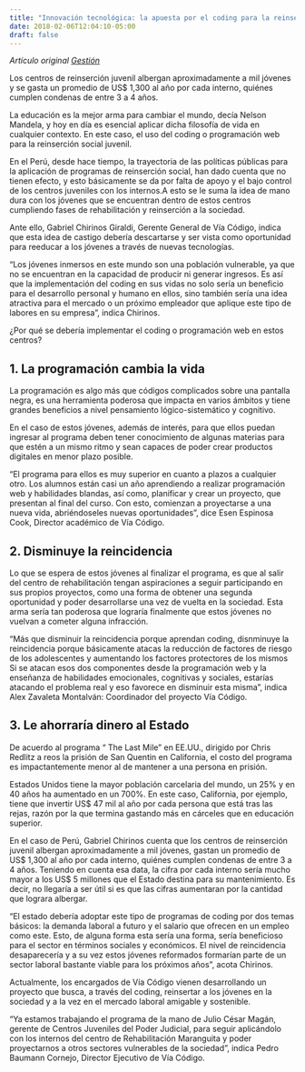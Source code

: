 ```yaml
---
title: "Innovación tecnológica: la apuesta por el coding para la reinserción social juvenil"
date: 2018-02-06T12:04:10-05:00
draft: false
---
```


_Artículo original [Gestión](https://gestion.pe/economia/innovacion-tecnologica-apuesta-coding-reinsercion-social-juvenil-226617)_

Los centros de reinserción juvenil albergan aproximadamente a mil jóvenes y se gasta un promedio de US$ 1,300 al año por cada interno, quiénes cumplen condenas de entre 3 a 4 años.

La educación es la mejor arma para cambiar el mundo, decía Nelson Mandela, y hoy en día es esencial aplicar dicha filosofía de vida en cualquier contexto. En este caso, el uso del coding o programación web para la reinserción social juvenil.

En el Perú, desde hace tiempo, la trayectoria de las políticas públicas para la aplicación de programas de reinserción social, han dado cuenta que no tienen efecto, y esto básicamente se da por falta de apoyo y el bajo control de los centros juveniles con los internos.A esto se le suma la idea de mano dura con los jóvenes que se encuentran dentro de estos centros cumpliendo fases de rehabilitación y reinserción a la sociedad.

Ante ello, Gabriel Chirinos Giraldi, Gerente General de Vía Código, indica que esta idea de castigo debería descartarse y ser vista como oportunidad para reeducar a los jóvenes a través de nuevas tecnologías.

“Los jóvenes inmersos en este mundo son una población vulnerable, ya que no se encuentran en la capacidad de producir ni generar ingresos. Es así que la implementación del coding en sus vidas no solo sería un beneficio para el desarrollo personal y humano en ellos, sino también sería una idea atractiva para el mercado o un próximo empleador que aplique este tipo de labores en su empresa”, indica Chirinos.

¿Por qué se debería implementar el coding o programación web en estos centros?

## 1. La programación cambia la vida

La programación es algo más que códigos complicados sobre una pantalla negra, es una herramienta poderosa que impacta en varios ámbitos y tiene grandes beneficios a nivel pensamiento lógico-sistemático y cognitivo.

En el caso de estos jóvenes, además de interés, para que ellos puedan ingresar al programa deben tener conocimiento de algunas materias para que estén a un mismo ritmo y sean capaces de poder crear productos digitales en menor plazo posible.

“El programa para ellos es muy superior en cuanto a plazos a cualquier otro. Los alumnos están casi un año aprendiendo a realizar programación web y habilidades blandas, así como, planificar y crear un proyecto, que presentan al final del curso. Con esto, comienzan a proyectarse a una nueva vida, abriéndoseles nuevas oportunidades”, dice Esen Espinosa Cook, Director académico de Vía Código.

## 2. Disminuye la reincidencia

Lo que se espera de estos jóvenes al finalizar el programa, es que al salir del centro de rehabilitación tengan aspiraciones a seguir participando en sus propios proyectos, como una forma de obtener una segunda oportunidad y poder desarrollarse una vez de vuelta en la sociedad. Esta arma sería tan poderosa que lograría finalmente que estos jóvenes no vuelvan a cometer alguna infracción.

“Más que disminuir la reincidencia porque aprendan coding, disnminuye la reincidencia porque básicamente atacas la reducción de factores de riesgo de los adolescentes y aumentando los factores protectores de los mismos Si se atacan esos dos componentes desde la programación web y la enseñanza de habilidades emocionales, cognitivas y sociales, estarías atacando el problema real y eso favorece en disminuir esta misma”, indica Alex Zavaleta Montalván: Coordinador del proyecto Vía Código.

## 3. Le ahorraría dinero al Estado

De acuerdo al programa “ The Last Mile” en EE.UU., dirigido por Chris Redlitz a reos la prisión de San Quentin en California, el costo del programa es impactantemente menor al de mantener a una persona en prisión.

Estados Unidos tiene la mayor población carcelaria del mundo, un 25% y en 40 años ha aumentado en un 700%. En este caso, California, por ejemplo, tiene que invertir US$ 47 mil al año por cada persona que está tras las rejas, razón por la que termina gastando más en cárceles que en educación superior.

En el caso de Perú, Gabriel Chirinos cuenta que los centros de reinserción juvenil albergan aproximadamente a mil jóvenes, gastan un promedio de US$ 1,300 al año por cada interno, quiénes cumplen condenas de entre 3 a 4 años. Teniendo en cuenta esa data, la cifra por cada interno sería mucho mayor a los US$ 5 millones que el Estado destina para su mantenimiento. Es decir, no llegaría a ser útil si es que las cifras aumentaran por la cantidad que lograra albergar.

“El estado debería adoptar este tipo de programas de coding por dos temas básicos: la demanda laboral a futuro y el salario que ofrecen en un empleo como este. Esto, de alguna forma esta sería una forma, sería beneficioso para el sector en términos sociales y económicos. El nivel de reincidencia desaparecería y a su vez estos jóvenes reformados formarían parte de un sector laboral bastante viable para los próximos años”, acota Chirinos.

Actualmente, los encargados de Vía Código vienen desarrollando un proyecto que busca, a través del coding, reinsertar a los jóvenes en la sociedad y a la vez en el mercado laboral amigable y sostenible.

“Ya estamos trabajando el programa de la mano de Julio César Magán, gerente de Centros Juveniles del Poder Judicial, para seguir aplicándolo con los internos del centro de Rehabilitación Maranguita y poder proyectarnos a otros sectores vulnerables de la sociedad”, indica Pedro Baumann Cornejo, Director Ejecutivo de Vía Código.
